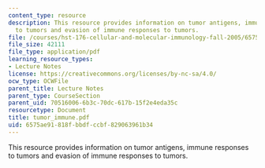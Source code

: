 ```yaml
---
content_type: resource
description: This resource provides information on tumor antigens, immune responses
  to tumors and evasion of immune responses to tumors.
file: /courses/hst-176-cellular-and-molecular-immunology-fall-2005/6575ae91818fbbdfccbf829063961b34_tumor_immune.pdf
file_size: 42111
file_type: application/pdf
learning_resource_types:
- Lecture Notes
license: https://creativecommons.org/licenses/by-nc-sa/4.0/
ocw_type: OCWFile
parent_title: Lecture Notes
parent_type: CourseSection
parent_uid: 70516006-6b3c-70dc-617b-15f2e4eda35c
resourcetype: Document
title: tumor_immune.pdf
uid: 6575ae91-818f-bbdf-ccbf-829063961b34
---
```

This resource provides information on tumor antigens, immune responses to tumors and evasion of immune responses to tumors.